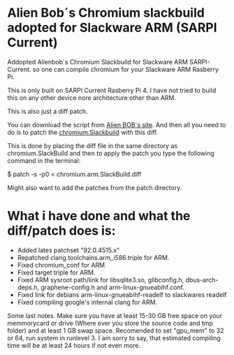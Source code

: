 # Alien Bob´s Chromium slackbuild adopted for Slackware ARM (SARPI Current)
Addopted Alienbob´s Chromium Slackbuild for Slackware ARM SARPI-Current.
so one can compile chromium for your Slackware ARM Rasberry Pi.

This is only built on SARPI Current Rasberry Pi 4.
I have not tried to build this on any other device nore architecture other than ARM.

This is also just a diff patch.

You can download the script from [Alien BOB´s site](http://www.slackware.com/~alien/slackbuilds).
And then all you need to do is to patch the [chromium.Slackbuild](http://www.slackware.com/~alien/slackbuilds/chromium/build/) with this diff.

This is done by placing the diff file in the same directory as chromium.SlackBuild
and then to apply the patch you type the following command in the terminal:

$ patch -s -p0 < chromium.arm.SlackBuild.diff

Might also want to add the patches from the patch directory.

# What i have done and what the diff/patch does is:
* Added lates patchset "92.0.4515.x"
* Repatched clang.toolchains.arm_i586.triple for ARM.
* Fixed chromium_conf for ARM
* Fixed target triple for ARM.
* Fixed ARM sysroot path/link for libsqlite3.so, glibconfig.h,
dbus-arch-deps.h, graphene-config.h and arm-linux-gnueabihf.conf.
* Fixed link for debians arm-linux-gnueabihf-readelf to slackwares readelf
* Fixed compiling google's internal clang for ARM.

Some last notes.
Make sure you have at least 15-30 GB free space on your memmorycard or drive (Where ever you store the source code and tmp folder) and at least 1 GB swap space.
Recomended to set "gpu_mem" to 32 or 64, run system in runlevel 3.
I´am sorry to say, that estimated compiling time will be at least 24 hours if not even more.

